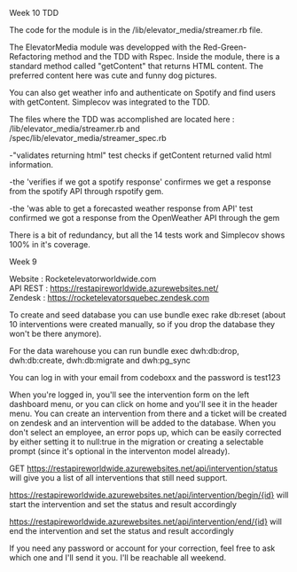 Week 10 TDD

The code for the module is in the /lib/elevator_media/streamer.rb file.

The ElevatorMedia module was developped with the Red-Green-Refactoring method and the TDD with Rspec. Inside the module, there is a standard method called "getContent" that returns HTML content. The preferred content here was cute and funny dog pictures. 

You can also get weather info and authenticate on Spotify and find users with getContent. Simplecov was integrated to the TDD.

The files where the TDD was accomplished are located here : /lib/elevator_media/streamer.rb and /spec/lib/elevator_media/streamer_spec.rb 

-"validates returning html" test checks if getContent returned valid html information.

-the 'verifies if we got a spotify response' confirmes we get a response from the spotify API through rspotify gem.

-the 'was able to get a forecasted weather response from API' test confirmed we got a response from the OpenWeather API through the gem

There is a bit of redundancy, but all the 14 tests work and Simplecov shows 100% in it's coverage.

Week 9

Website : Rocketelevatorworldwide.com <br>
API REST : https://restapireworldwide.azurewebsites.net/ <br>
Zendesk : https://rocketelevatorsquebec.zendesk.com <br>

To create and seed database you can use bundle exec rake db:reset (about 10 interventions were created manually, 
so if you drop the database they won't be there anymore). <br>

For the data warehouse you can run bundle exec dwh:db:drop, dwh:db:create, dwh:db:migrate and dwh:pg_sync <br>

You can log in with your email from codeboxx and the password is test123 <br>

When you're logged in, you'll see the intervention form on the left dashboard menu, or you can click on home and you'll see it in the 
header menu. You can create an intervention from there and a ticket will be created on zendesk and an intervention will be added 
to the database. When you don't select an employee, an error pops up, which can be easily corrected by either setting it to null:true 
in the migration or creating a selectable prompt (since it's optional in the interventon model already). <br>

GET https://restapireworldwide.azurewebsites.net/api/intervention/status will give you a list of all interventions that still need support. <br>

https://restapireworldwide.azurewebsites.net/api/intervention/begin/{id} will start the intervention and set the status and result accordingly <br>

https://restapireworldwide.azurewebsites.net/api/intervention/end/{id} will end the intervention and set the status and result accordingly <br>

If you need any password or account for your correction, feel free to ask which one and I'll send it you. I'll be reachable all weekend. 
